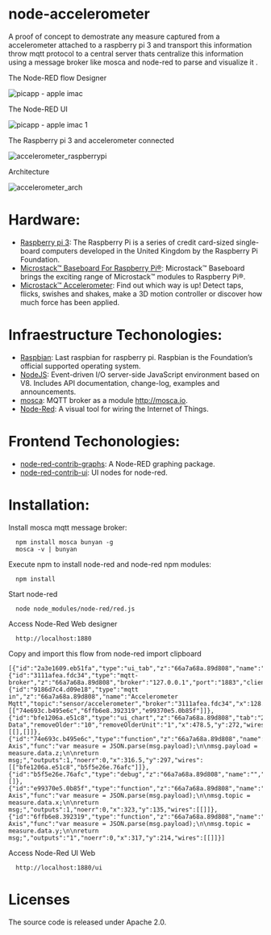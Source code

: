 # node-accelerometer

A proof of concept to demostrate any measure captured from a accelerometer attached to a raspberry pi 3 and transport this information throw mqtt protocol to a central server thats centralize this information using a message broker like mosca and node-red to parse and visualize it .

The Node-RED flow Designer

![picapp - apple imac](https://cloud.githubusercontent.com/assets/1216181/16017496/80f963a4-31a0-11e6-8f53-ec98471e6322.png)

The Node-RED UI

![picapp - apple imac 1](https://cloud.githubusercontent.com/assets/1216181/16017586/e3c7be7c-31a0-11e6-9f63-03850d17dd92.png)

The Raspberry pi 3 and accelerometer connected

![accelerometer_raspberrypi](https://cloud.githubusercontent.com/assets/1216181/16017883/41bb0646-31a2-11e6-907b-8fb9019c17c8.jpeg)

Architecture

![accelerometer_arch](https://cloud.githubusercontent.com/assets/1216181/16018092/2a5df214-31a3-11e6-8e9d-90b595cba9ca.jpg)


# Hardware:

- [Raspberry pi 3](https://www.raspberrypi.org/): The Raspberry Pi is a series of credit card-sized single-board computers developed in the United Kingdom by the Raspberry Pi Foundation.
- [Microstack™ Baseboard For Raspberry Pi®](http://www.microstack.org.uk/assets/pibaseboard/FormattedPiBaseboardgettingstarted.pdf): Microstack™ Baseboard brings the exciting range of Microstack™ modules to Raspberry Pi®.
- [Microstack™ Accelerometer](http://www.generationrobots.com/media/Microstack/Microstack-accelerometer-for-raspberry-pi-getting-started.pdf): Find out which way is up! Detect taps, flicks, swishes and shakes, make a 3D motion controller or discover how much force has been
applied. 

# Infraestructure Techonologies:

- [Raspbian](https://www.raspberrypi.org/downloads/raspbian/): Last raspbian for raspberry pi. Raspbian is the Foundation’s official supported operating system.
- [NodeJS](https://nodejs.org/): Event-driven I/O server-side JavaScript environment based on V8. Includes API documentation, change-log, examples and announcements.
- [mosca](https://github.com/mcollina/mosca): MQTT broker as a module http://mosca.io.
- [Node-Red](http://nodered.org/): A visual tool for wiring the Internet of Things.

# Frontend Techonologies:

- [node-red-contrib-graphs](https://www.npmjs.com/package/node-red-contrib-graphs): A Node-RED graphing package.
- [node-red-contrib-ui](https://www.npmjs.com/package/node-red-contrib-ui): UI nodes for node-red.

# Installation:

Install mosca mqtt message broker:
```
  npm install mosca bunyan -g
  mosca -v | bunyan
```

Execute npm to install node-red and node-red npm modules:
```
  npm install
```

Start node-red
```
  node node_modules/node-red/red.js
```

Access Node-Red Web designer
```
  http://localhost:1880
```

Copy and import this flow from node-red import clipboard
```
[{"id":"2a3e1609.eb51fa","type":"ui_tab","z":"66a7a68a.89d808","name":"Home","icon":"dashboard","order":"1"},{"id":"3111afea.fdc34","type":"mqtt-broker","z":"66a7a68a.89d808","broker":"127.0.0.1","port":"1883","clientid":"","usetls":false,"verifyservercert":true,"compatmode":true,"keepalive":"60","cleansession":true,"willTopic":"","willQos":"0","willRetain":null,"willPayload":"","birthTopic":"","birthQos":"0","birthRetain":null,"birthPayload":""},{"id":"9186d7c4.d09e18","type":"mqtt in","z":"66a7a68a.89d808","name":"Accelerometer Mqtt","topic":"sensor/accelerometer","broker":"3111afea.fdc34","x":128.5,"y":214,"wires":[["74e693c.b495e6c","6ffb6e8.392319","e99370e5.0b85f"]]},{"id":"bfe1206a.e51c8","type":"ui_chart","z":"66a7a68a.89d808","tab":"2a3e1609.eb51fa","name":"Accelerometer","group":"1","order":1,"interpolate":"linear","nodata":"No Data","removeOlder":"10","removeOlderUnit":"1","x":478.5,"y":272,"wires":[[],[]]},{"id":"74e693c.b495e6c","type":"function","z":"66a7a68a.89d808","name":"Z Axis","func":"var measure = JSON.parse(msg.payload);\n\nmsg.payload = measure.data.z;\n\nreturn msg;","outputs":1,"noerr":0,"x":316.5,"y":297,"wires":[["bfe1206a.e51c8","b5f5e26e.76afc"]]},{"id":"b5f5e26e.76afc","type":"debug","z":"66a7a68a.89d808","name":"","active":true,"console":"false","complete":"false","x":473.5,"y":325,"wires":[]},{"id":"e99370e5.0b85f","type":"function","z":"66a7a68a.89d808","name":"X Axis","func":"var measure = JSON.parse(msg.payload);\n\nmsg.topic = measure.data.x;\n\nreturn msg;","outputs":1,"noerr":0,"x":323,"y":135,"wires":[[]]},{"id":"6ffb6e8.392319","type":"function","z":"66a7a68a.89d808","name":"Y Axis","func":"var measure = JSON.parse(msg.payload);\n\nmsg.topic = measure.data.y;\n\nreturn msg;","outputs":"1","noerr":0,"x":317,"y":214,"wires":[[]]}]
```

Access Node-Red UI Web
```
  http://localhost:1880/ui
```

# Licenses
The source code is released under Apache 2.0.

